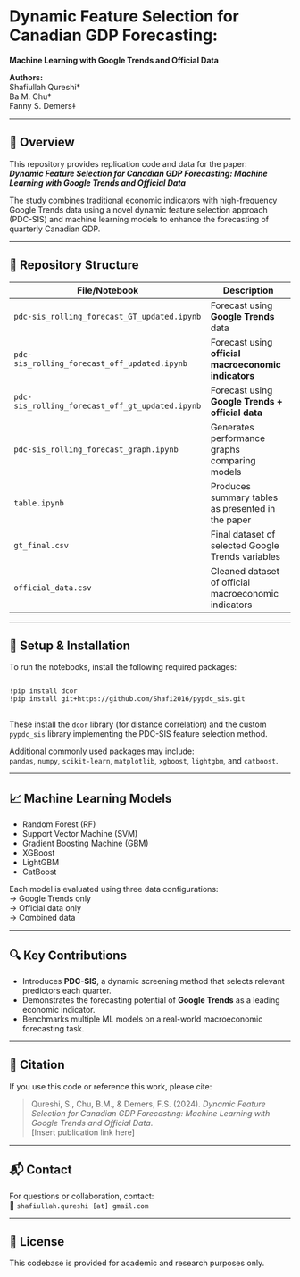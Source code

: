# Dynamic Feature Selection for Canadian GDP Forecasting:  
**Machine Learning with Google Trends and Official Data**

**Authors:**  
Shafiullah Qureshi*  
Ba M. Chu†  
Fanny S. Demers‡  

---

## 📘 Overview

This repository provides replication code and data for the paper:  
**_Dynamic Feature Selection for Canadian GDP Forecasting: Machine Learning with Google Trends and Official Data_**

The study combines traditional economic indicators with high-frequency Google Trends data using a novel dynamic feature selection approach (PDC-SIS) and machine learning models to enhance the forecasting of quarterly Canadian GDP.

---

## 📂 Repository Structure

| File/Notebook | Description |
|---------------|-------------|
| `pdc-sis_rolling_forecast_GT_updated.ipynb` | Forecast using **Google Trends** data |
| `pdc-sis_rolling_forecast_off_updated.ipynb` | Forecast using **official macroeconomic indicators** |
| `pdc-sis_rolling_forecast_off_gt_updated.ipynb` | Forecast using **Google Trends + official data** |
| `pdc-sis_rolling_forecast_graph.ipynb` | Generates performance graphs comparing models |
| `table.ipynb` | Produces summary tables as presented in the paper |
| `gt_final.csv` | Final dataset of selected Google Trends variables |
| `official_data.csv` | Cleaned dataset of official macroeconomic indicators |

---

## 🔧 Setup & Installation

To run the notebooks, install the following required packages:

<pre>
<code>
!pip install dcor
!pip install git+https://github.com/Shafi2016/pypdc_sis.git
</code>
</pre>

These install the `dcor` library (for distance correlation) and the custom `pypdc_sis` library implementing the PDC-SIS feature selection method.

Additional commonly used packages may include:  
`pandas`, `numpy`, `scikit-learn`, `matplotlib`, `xgboost`, `lightgbm`, and `catboost`.

---

## 📈 Machine Learning Models

- Random Forest (RF)
- Support Vector Machine (SVM)
- Gradient Boosting Machine (GBM)
- XGBoost
- LightGBM
- CatBoost

Each model is evaluated using three data configurations:  
→ Google Trends only  
→ Official data only  
→ Combined data

---

## 🔍 Key Contributions

- Introduces **PDC-SIS**, a dynamic screening method that selects relevant predictors each quarter.
- Demonstrates the forecasting potential of **Google Trends** as a leading economic indicator.
- Benchmarks multiple ML models on a real-world macroeconomic forecasting task.

---

## 📜 Citation

If you use this code or reference this work, please cite:

> Qureshi, S., Chu, B.M., & Demers, F.S. (2024). *Dynamic Feature Selection for Canadian GDP Forecasting: Machine Learning with Google Trends and Official Data*.  
> [Insert publication link here]

---

## 📬 Contact

For questions or collaboration, contact:  
📧 `shafiullah.qureshi [at] gmail.com`

---

## 📌 License

This codebase is provided for academic and research purposes only.
